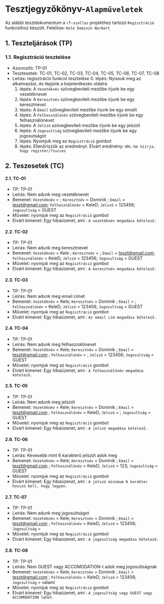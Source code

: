 # Tesztjegyzőkönyv-`Alapműveletek`

Az alábbi tesztdokumentum a `rf-szallas` projekthez tartozó `Regisztráció` funkcióihoz készült. Felelőse: `Kele Dominik Norbert`

## 1. Teszteljárások (TP)

### 1.1. Regisztráció tesztelése
- Azonosító: TP-01
- Tesztesetek: TC-01, TC-02, TC-03, TC-04, TC-05, TC-06, TC-07, TC-08
- Leírás: regisztráció funkció tesztelése
    0. lépés: Nyissuk meg az alkalmazást, és lépjünk a bejelentkezés oldalra
    1. lépés: A `Vezetéknév` szövegbeviteli mezőbe írjunk be egy vezetéknevet
    2. lépés: A `Keresztnév` szövegbeviteli mezőbe írjunk be egy keresztnevet
    3. lépés: A `Email` szövegbeviteli mezőbe írjunk be egy emailt
    4. lépés: A `Felhasználónév` szövegbeviteli mezőbe írjunk be egy felhasználónevet
    5. lépés: A `Jelszó` szövegbeviteli mezőbe írjunk be egy jelszót
    6. lépés: A `Jogosultság` szövegbeviteli mezőbe írjunk be egy jogosutságot
    7. lépés: Nyomjuk meg az `Regisztráció` gombot
    4. lépés: Ellenőrizzük az eredményt. Elvárt eredmény: `URL-be kiírja, hogy register/?succes`

## 2. Teszesetek (TC)

#### 2.1. TC-01
- TP: TP-01
- Leírás: Nem adunk meg vezetéknevet
- Bemenet: `Vezetéknév` =  ; `Keresztnév` = Dominik ; `Email` = teszt@gmail.com; `Felhasználónév` = KeleD; `Jelszó` = 123456; `Jogosultság` = GUEST
- Művelet: nyomjuk meg az `Regisztráció` gombot
- Elvárt kimenet: Egy hibaüzenet, ami : `A vezetéknév megadása kötelező.`

#### 2.2. TC-02
- TP: TP-01
- Leírás: Nem adunk meg keresztnevet
- Bemenet: `Vezetéknév` = Kele ; `Keresztnév` =  ; `Email` = teszt@gmail.com; `Felhasználónév` = KeleD; `Jelszó` = 123456; `Jogosultság` = GUEST
- Művelet: nyomjuk meg az `Regisztráció` gombot
- Elvárt kimenet: Egy hibaüzenet, ami : `A keresztnév megadása kötelező.`

#### 2.3. TC-03
- TP: TP-01
- Leírás: Nem adunk meg email címet
- Bemenet: `Vezetéknév` =  Kele; `Keresztnév` = Dominik ; `Email` = ; `Felhasználónév` = KeleD; `Jelszó` = 123456; `Jogosultság` = GUEST
- Művelet: nyomjuk meg az `Regisztráció` gombot
- Elvárt kimenet: Egy hibaüzenet, ami : `Az email cím megadása kötelező.`

#### 2.4. TC-04
- TP: TP-01
- Leírás: Nem adunk meg felhasználónevet
- Bemenet: `Vezetéknév` =  Kele; `Keresztnév` = Dominik ; `Email` = teszt@gmail.com ; `Felhasználónév` = ; `Jelszó` = 123456; `Jogosultság` = GUEST
- Művelet: nyomjuk meg az `Regisztráció` gombot
- Elvárt kimenet: Egy hibaüzenet, ami : `A felhasználónév megadása kötelező.`

#### 2.5. TC-05
- TP: TP-01
- Leírás: Nem adunk meg jelszót
- Bemenet: `Vezetéknév` =  Kele; `Keresztnév` = Dominik ; `Email` = teszt@gmail.com ; `Felhasználónév` = KeleD; `Jelszó` = ; `Jogosultság` = GUEST
- Művelet: nyomjuk meg az `Regisztráció` gombot
- Elvárt kimenet: Egy hibaüzenet, ami : `A jelszó megadása kötelező.`

#### 2.6. TC-06
- TP: TP-01
- Leírás: Kevesebb mint 6 karakterű jelszót adok meg
- Bemenet: `Vezetéknév` =  Kele; `Keresztnév` = Dominik ; `Email` = teszt@gmail.com ; `Felhasználónév` = KeleD; `Jelszó` = 123; `Jogosultság` = GUEST
- Művelet: nyomjuk meg az `Regisztráció` gombot
- Elvárt kimenet: Egy hibaüzenet, ami : `A jelszó minimum 6 karakter hosszú kell, hogy legyen.`

#### 2.7. TC-07
- TP: TP-01
- Leírás: Nem adunk meg jogosultságot
- Bemenet: `Vezetéknév` =  Kele; `Keresztnév` = Dominik ; `Email` = teszt@gmail.com ; `Felhasználónév` = KeleD; `Jelszó` = 123456; `Jogosultság` = 
- Művelet: nyomjuk meg az `Regisztráció` gombot
- Elvárt kimenet: Egy hibaüzenet, ami : `A jogosultság megadása kötelező.`

#### 2.8. TC-08
- TP: TP-01
- Leírás: Nem GUEST vagy ACCOMODATION-t adok meg jogosultságnak
- Bemenet: `Vezetéknév` =  Kele; `Keresztnév` = Dominik ; `Email` = teszt@gmail.com ; `Felhasználónév` = KeleD; `Jelszó` = 123456; `Jogosultság` = valami
- Művelet: nyomjuk meg az `Regisztráció` gombot
- Elvárt kimenet: Egy hibaüzenet, ami : `A jogosultság vagy GUEST vagy ACCOMODATION lehet.`


